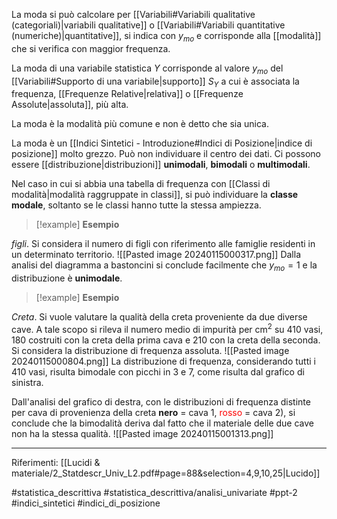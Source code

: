 La moda si può calcolare per [[Variabili#Variabili qualitative (categoriali)|variabili qualitative]] o [[Variabili#Variabili quantitative (numeriche)|quantitative]], si indica con $y_{mo}$ e corrisponde alla [[modalità]] che si verifica con maggior frequenza.

La moda di una variabile statistica $Y$ corrisponde al valore $y_{mo}$ del [[Variabili#Supporto di una variabile|supporto]] $S_Y$ a cui è associata la frequenza, [[Frequenze Relative|relativa]] o [[Frequenze Assolute|assoluta]], più alta.

La moda è la modalità più comune e non è detto che sia unica.

La moda è un [[Indici Sintetici - Introduzione#Indici di Posizione|indice di posizione]] molto grezzo. Può non individuare il centro dei dati. Ci possono essere [[distribuzione|distribuzioni]] **unimodali**, **bimodali** o **multimodali**.

Nel caso in cui si abbia una tabella di frequenza con [[Classi di modalità|modalità raggruppate in classi]], si può individuare la **classe modale**, soltanto se le classi hanno tutte la stessa ampiezza.

>[!example] **Esempio**
>
*figli*. Si considera il numero di figli con riferimento alle famiglie residenti in un determinato territorio.
![[Pasted image 20240115000317.png]]
Dalla analisi del diagramma a bastoncini si conclude facilmente che $y_{mo} = 1$ e la distribuzione è **unimodale**.

>[!example] **Esempio**
>
*Creta*. Si vuole valutare la qualità della creta proveniente da due diverse cave. A tale scopo si rileva il numero medio di impurità per $\text{cm}^2$ su 410 vasi, 180 costruiti con la creta della prima cava e 210 con la creta della seconda. 
Si considera la distribuzione di frequenza assoluta.
![[Pasted image 20240115000804.png]]
La distribuzione di frequenza, considerando tutti i 410 vasi, risulta bimodale con picchi in 3 e 7, come risulta dal grafico di sinistra.
>
Dall'analisi del grafico di destra, con le distribuzioni di frequenza distinte per cava di provenienza della creta **nero** = cava 1, <span style="color:red"> rosso </span>= cava 2), si conclude che la bimodalità deriva dal fatto che il materiale delle due cave non ha la stessa qualità.
![[Pasted image 20240115001313.png]]

***
Riferimenti:
[[Lucidi & materiale/2_Statdescr_Univ_L2.pdf#page=88&selection=4,9,10,25|Lucido]]

#statistica_descrittiva 
#statistica_descrittiva/analisi_univariate
#ppt-2 
#indici_sintetici 
#indici_di_posizione
